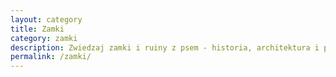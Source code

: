 ```yaml
---
layout: category
title: Zamki
category: zamki
description: Zwiedzaj zamki i ruiny z psem - historia, architektura i przygoda w jednym
permalink: /zamki/
---
```

